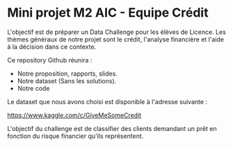# Mini projet M2 AIC - Equipe Crédit

L'objectif est de préparer un Data Challenge pour les élèves de Licence. Les thèmes généraux de notre projet sont le crédit, l'analyse financière et l'aide à la décision dans ce contexte.

Ce repository Github réunira :

- Notre proposition, rapports, slides.
- Notre dataset (Sans les solutions).
- Notre code

Le dataset que nous avons choisi est disponible à l'adresse suivante :

https://www.kaggle.com/c/GiveMeSomeCredit

L'objectif du challenge est de classifier des clients demandant un prêt en fonction du risque financier qu'ils représentent.
